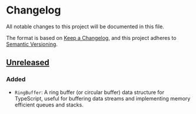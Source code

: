 # Changelog

All notable changes to this project will be documented in this file.

The format is based on [Keep a Changelog](https://keepachangelog.com/en/1.1.0/),
and this project adheres to [Semantic Versioning](https://semver.org/spec/v2.0.0.html).

## [Unreleased]

### Added

- `RingBuffer`: A ring buffer (or circular buffer) data structure for TypeScript, useful for buffering data streams and implementing memory efficient queues and stacks.

[unreleased]: FIXME

